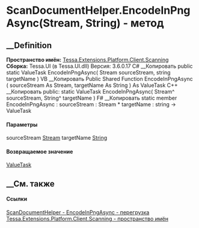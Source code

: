 # ScanDocumentHelper.EncodeInPngAsync(Stream, String) - метод
##  __Definition
 **Пространство имён:**
[Tessa.Extensions.Platform.Client.Scanning](N_Tessa_Extensions_Platform_Client_Scanning.htm)  
 **Сборка:** Tessa.UI (в Tessa.UI.dll) Версия: 3.6.0.17
C# __Копировать
     public static ValueTask EncodeInPngAsync(
    	Stream sourceStream,
    	string targetName
    )
VB __Копировать
     Public Shared Function EncodeInPngAsync ( 
    	sourceStream As Stream,
    	targetName As String
    ) As ValueTask
C++ __Копировать
     public:
    static ValueTask EncodeInPngAsync(
    	Stream^ sourceStream, 
    	String^ targetName
    )
F# __Копировать
     static member EncodeInPngAsync : 
            sourceStream : Stream * 
            targetName : string -> ValueTask 
#### Параметры
sourceStream [Stream](https://learn.microsoft.com/dotnet/api/system.io.stream)
targetName [String](https://learn.microsoft.com/dotnet/api/system.string)
#### Возвращаемое значение
[ValueTask](https://learn.microsoft.com/dotnet/api/system.threading.tasks.valuetask)
##  __См. также
#### Ссылки
[ScanDocumentHelper -
](T_Tessa_Extensions_Platform_Client_Scanning_ScanDocumentHelper.htm)
[EncodeInPngAsync -
перегрузка](Overload_Tessa_Extensions_Platform_Client_Scanning_ScanDocumentHelper_EncodeInPngAsync.htm)
[Tessa.Extensions.Platform.Client.Scanning - пространство
имён](N_Tessa_Extensions_Platform_Client_Scanning.htm)
